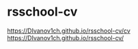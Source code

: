 # rsschool-cv
https://DIvanov1ch.github.io/rsschool-cv/cv  
https://DIvanov1ch.github.io/rsschool-cv/